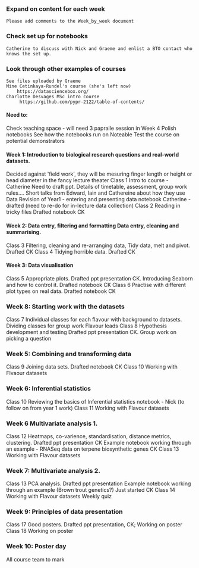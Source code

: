 ### Expand on content for each week
    Please add comments to the Week_by_week document

### Check set up for notebooks 
    Catherine to discuss with Nick and Graeme and enlist a BTO contact who knows the set up.

### Look through other examples of courses
    See files uploaded by Graeme
    Mine Cetinkaya-Rundel's course (she's left now)
        https://datasciencebox.org/
    Charlotte Desvages MSc intro course
         https://github.com/pypr-2122/table-of-contents/

#### Need to:
 Check teaching space - will need 3 papralle session in Week 4
 Polish notebooks
 See how the notebooks run on Noteable
 Test the course on potential demonstrators

#### Week 1: Introduction to biological research questions and real-world datasets.  
Decided against 'field work', they will be mesuring finger length or height or head diameter in the fancy lecture theater
Class 1 
        Intro to course - Catherine Need to draft ppt.  Details of timetable, assessment, group work rules....
        Short talks from Edward, Iain and Cathereine about how they use Data
        Revision of Year1 - entering and presenting data notebook Catherine - drafted (need to re-do for in-lecture data collection)
Class 2 
    Reading in tricky files Drafted notebook CK

#### Week 2: Data entry, filtering and formatting Data entry, cleaning and summarising.  
Class 3 
    Filtering, cleaning and re-arranging data, Tidy data, melt and pivot.  Drafted CK
Class 4 
    Tidying horrible data. Drafted CK
 
#### Week 3: Data visualisation  
Class 5 
    Appropriate plots.  Drafted ppt presentation  CK. 
    Introducing Seaborn and how to control it.  Drafted notebook  CK
Class 6 
    Practise with different plot types on real data.  Drafted notebook CK

### Week 8: Starting work with the datasets  
Class 7 
    Individual classes for each flavour with background to datasets.  Dividing classes for group work Flavour leads
Class 8 
    Hypothesis development and testing  Drafted ppt presentation  CK. 
    Group work on picking a question

### Week 5: Combining and transforming data 
Class 9 
    Joining data sets.   Drafted notebook CK
Class 10 
    Working with Flvaour datasets

### Week 6: Inferential statistics   
Class 10 
    Reviewing the basics of Inferential statistics notebook - Nick (to follow on from year 1 work)
Class 11
    Working with Flavour datasets

### Week 6 Multivariate analysis 1.  
Class 12 
    Heatmaps, co-varience, standardisation, distance metrics, clustering. Drafted ppt presentation CK
    Example notebook working through an example - RNASeq data on terpene biosynthetic genes CK
Class 13 
    Working with Flavour datasets

### Week 7: Multivariate analysis 2.  
Class 13 
    PCA analysis. Drafted ppt presentation
    Example notebook working through an example (Brown trout genetics?) Just started CK
Class 14  Working with Flavour datasets
Weekly quiz  

### Week 9: Principles of data presentation  
Class 17 
    Good posters.  Drafted ppt presentation, CK; Working on poster
Class 18 Working on poster

### Week 10: Poster day  
All course team to mark



